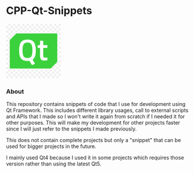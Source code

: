 # CPP-Qt-Snippets 

![Qt-Logo](/qt_logo.png?raw=true)

### About
This repository contains snippets of code that I use for 
development using Qt Framework. This includes different 
library usages, call to external scripts and APIs that I 
made so I won't write it again from scratch if I needed it 
for other purposes. This will make my development for other 
projects faster since I will just refer to the snippets 
I made previously.

This does not contain complete projects but only a "snippet" 
that can be used for bigger projects in the future.

I mainly used Qt4 because I used it in some projects
which requires those version rather than using the latest Qt5.

